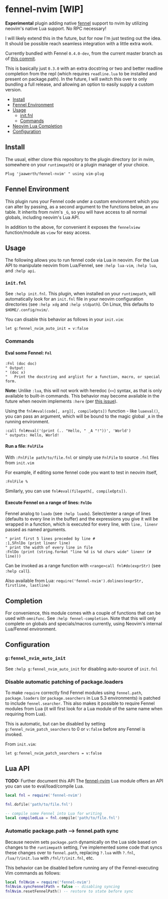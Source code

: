 # fennel-nvim [WIP]

**Experimental** plugin adding native [fennel](https://fennel-lang.org) support to nvim by utilizing neovim's native Lua support. No RPC necessary!

I will likely extend this in the future, but for now I'm just testing out the idea. It should be possible reach seamless integration with a little extra work.

Currently bundled with Fennel `0.4.0-dev`, from the current master branch as of
[this commit](https://github.com/bakpakin/Fennel/tree/d3620b369a6d16f55f98d939a3b47b56d97b9f19).

This is basically just `0.3.0` with an extra docstring or two and better readline completion from the repl
(which requires `readline.lua` to be installed and present on package.path).
In the future, I will switch this over to only bundling a full release, and allowing an option to easily supply a custom version.

- [Install](#install)
- [Fennel Environment](#fennel-environment)
- [Usage](#usage)
  - [init.fnl](#initfnl)
  - [Commands](#commands)
- [Neovim Lua Completion](#completion)
- [Configuration](#configuration)

## Install

The usual, either clone this repository to the plugin directory (or in nvim, somewhere on your `runtimepath`) or a plugin manager of your choice.

```viml
Plug 'jaawerth/fennel-nvim' " using vim-plug
```

## Fennel Environment

This plugin runs your Fennel code under a custom environment which you can alter by passing, as a second argument
to the functions below, an `env` table. It inherits from nvim's `_G`, so you will have access to all normal globals,
including neovim's Lua API.

In addition to the above, for convenient it exposes the `fennelview` function/module as `view` for easy access.


## Usage

The following allows you to run fennel code via Lua in neovim.
For the Lua API to manipulate neovim from Lua/Fennel, see `:help lua-vim`, `:help lua`, and `:help api`.

### `init.fnl`

See `:help init.fnl`. This plugin, when installed on your `runtimepath`, will automatically look for an `init.fnl` file in your
neovim configuration directories (see `:help xdg` and `:help stdpath`). On Linux, this defaults to `$HOME/.config/nvim/`.

You can disable this behavior as follows in your `init.vim`:

```viml
let g:fennel_nvim_auto_init = v:false
```

### Commands

#### Eval some Fennel: `Fnl`

```viml
:Fnl (doc doc)
" Output:
" (doc x)
"   Print the docstring and arglist for a function, macro, or special form.
```

**Note:** Unlike `:lua`, this will not work with heredoc (`<<`) syntax, as that is only available
to built-in commands. This behavior may become available in the future when neovim implements `:here`
(per [this issue](https://github.com/neovim/neovim/issues/7638)).

Using the `fnl#eval(code[, arg][, compileOpts])` function - like `luaeval()`, you can pass an argument,
which will be bound to the magic global `_A` in the running environment.

```viml
:call fnl#eval('(print (.. "Hello, " _A "!"))', 'World')
" outputs: Hello, World!
```

#### Run a file: `FnlFile`

With `:FnlFile path/to/file.fnl` or simply use `FnlFile` to source `.fnl` files from `init.vim`

For example, if editing some fennel code you want to test in neovim itself,
```viml
:FnlFile %
```

Similarly, you can use `fnl#eval(filepath[, compileOpts])`.

#### Execute Fennel on a range of lines: `FnlDo`

Fennel analog to `luado` (see `:help luado`). Select/enter a range of lines (defaults to every line in the buffer)
and the expressions you give it will be wrapped in a function, which is executed for every line, with `line, linenr` passed
as named arguments.

```viml
" print first 5 lines preceded by line #
:1,5FnlDo (print linenr line)
" print the width of every line in file
:FnlDo (print (string.format "line %d is %d chars wide" linenr (# line)))
```
Can be invoked as a range function with `<range>call fnl#do(exprStr)` (see `:help call`).

Also available from Lua: `require('fennel-nvim').dolines(exprStr, firstline, lastline)`

## Completion
For convenience, this module comes with a couple of functions that can be used with `omnifunc`. See `:help fennel-completion`.
Note that this will only complete on globals and specials/macros currently, using Neovim's internal Lua/Fennel environment.

## Configuration

### `g:fennel_nvim_auto_init`

See `:help g:fennel_nvim_auto_init` for disabling auto-source of `init.fnl`

### Disable automatic patching of package.loaders

To make `require` correctly find Fennel modules using `fennel.path`, `package.loaders` (or `package.searchers` in Lua 5.3 environments)
is patched to include `fennel.searcher`. This also makes it possible to require Fennel modules from Lua (it will first look for a Lua
module of the same name when requiring from Lua).

This is automatic, but can be disabled by setting `g:fennel_nvim_patch_searchers` to 0 or `v:false` before any Fennel is invoked.

From `init.vim`:
```viml
let g:fennel_nvim_patch_searchers = v:false
```

## Lua API
**TODO:** Further document this API
The [fennel-nvim](lua/fennel-nvim.lua) Lua module offers an API you can use to eval/load/compile Lua.

```lua
local fnl = require('fennel-nvim')

fnl.dofile('path/to/file.fnl')

-- compile some Fennel into Lua for writing
local compiledLua = fnl.compile('path/to/file.fnl')
```

### Automatic package.path --> fennel.path sync

Because neovim sets `package.path` dynamically on the Lua side based on changes to the `runtimepath`
setting, I've implemented some code that syncs these changes over to `fennel.path`, replacing `?.lua`
with `?.fnl`, `/lua/?/init.lua` with `/fnl/?/init.fnl`, etc.

This behavior can be disabled before running any of the Fennel-executing Vim commands as follows:

```lua
local fnlNvim = require('fennel-nvim')
fnlNvim.syncFennelPath = false -- disabling syncing
fnlNvim.resetFennelPath() -- restore to state before sync
```
